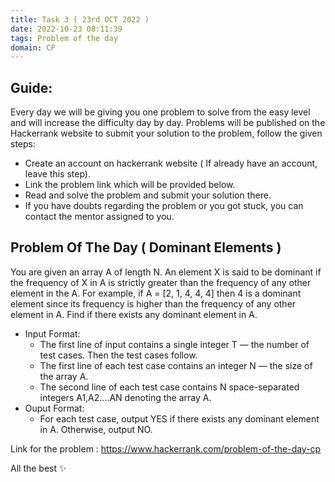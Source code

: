 ```yaml
---
title: Task 3 ( 23rd OCT 2022 )
date: 2022-10-23 08:11:39
tags: Problem of the day
domain: CP
---
```


## Guide:

Every day we will be giving you one problem to solve from the easy level and will increase the difficulty day by day.
Problems will be published on the Hackerrank website to submit your solution to the problem, follow the given steps:
  - Create an account on hackerrank website ( If already have an account, leave this step).
  - Link the problem link which will be provided below.
  - Read and solve the problem and submit your solution there.
  - If you have doubts regarding the problem or you got stuck, you can contact the mentor assigned to you.

## Problem Of The Day ( Dominant Elements )

You are given an array A of length N. An element X is said to be dominant if the frequency of X in A is strictly greater than the frequency of any other element in the A.
For example, if A = [2, 1, 4, 4, 4] then 4 is a dominant element since its frequency is higher than the frequency of any other element in A.
Find if there exists any dominant element in A.

  - Input Format:
    - The first line of input contains a single integer T — the number of test cases. Then the test cases follow.
    - The first line of each test case contains an integer N — the size of the array A.
    - The second line of each test case contains N space-separated integers A1,A2....AN denoting the array A.
  - Ouput Format:
    - For each test case, output YES if there exists any dominant element in A. Otherwise, output NO.

Link for the problem : https://www.hackerrank.com/problem-of-the-day-cp

All the best ✨
